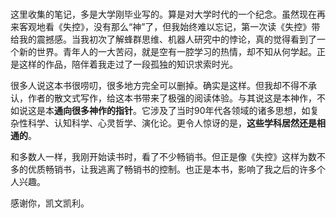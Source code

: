 # 

  这里收集的笔记，多是大学刚毕业写的。算是对大学时代的一个纪念。虽然现在再来客观地看《失控》，没有那么“神”了，但我始终难以忘记，第一次读《失控》带给我的震撼感。当我初次了解蜂群思维、机器人研究中的悖论，真的觉得看到了一个新的世界。青年人的一大苦闷，就是空有一腔学习的热情，却不知从何学起。正是这样的作品，陪伴着我走过了一段孤独的知识求索时光。

  很多人说这本书很唠叨，很多地方完全可以删掉。确实是这样。但我却不得不承认，作者的散文式写作，给这本书带来了极强的阅读体验。与其说这是本神作，不如说这是本**通向很多神作的指针**。它涉及了当时90年代各领域的诸多思想，如复杂性科学、认知科学、心灵哲学、演化论。更令人惊讶的是，**这些学科居然还是相通的**。

  和多数人一样，我刚开始读书时，看了不少畅销书。但正是像《失控》这样为数不多的优质畅销书，让我逃离了畅销书的控制。也正是本书，影响了我之后的许多个人兴趣。

感谢你，凯文凯利。

